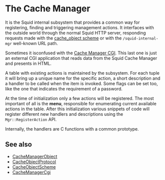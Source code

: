 # The Cache Manager

It is the Squid internal subsystem that provides a
common way for registering, finding and triggering management actions.
It interfaces with the outside world through the normal Squid HTTP
server, responding requests made with the [cache_object scheme](/CacheObjectScheme)
or with the `/squid-internal-mgr` well-known URL path.

Sometimes it isconfused with the [Cache Manager CGI](/CacheManagerCgi).
This last one is just an external CGI application that reads data from
the Squid Cache Manager and presents in HTML.

A table with existing actions is maintained by the subsystem. For each
tuple it will bring up a unique name for the specific action, a short
description and a handler to be called when the item is invoked. Some
flags can be set too, like the one that indicates the requirement of a
password.

At the time of initialization only a few actions will be registered. The
most important of all is the **menu**, responsible for enumerating
current available actions in the table. After this initialization
various snippets of code will register different new handlers and
descriptions using the `Mgr::RegisterAction` API.

Internally, the handlers are C functions with a common prototype.

## See also

- [CacheManagerObject](/CacheManagerObject)
- [CacheObjectProtocol](/CacheObjectProtocol)
- [CacheObjectScheme](/CacheObjectScheme)
- [CacheManagerCgi](/CacheManagerCgi)
